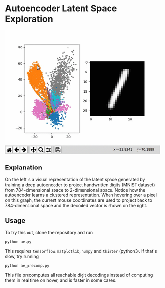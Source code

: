 # Autoencoder Latent Space Exploration
![exploration](autoencoder_exploration.gif)

## Explanation
On the left is a visual representation of the latent space generated by training a deep autoencoder to project handwritten digits (MNIST dataset) from 784-dimensional space to 2-dimensional space. Notice how the autoencoder learns a clustered representation. When hovering over a pixel on this graph, the current mouse coordinates are used to project back to 784-dimensional space and the decoded vector is shown on the right.

## Usage
To try this out, clone the repository and run 
```shell
python ae.py
```
This requires `tensorflow`, `matplotlib`, `numpy` and `tkinter` (python3).
If that's slow, try running
```shell
python ae_precomp.py
```
This file precomputes all reachable digit decodings instead of computing them in real time on hover, and is faster in some cases.


